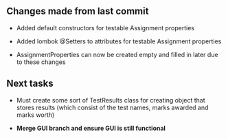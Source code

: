 ## Changes made from last commit

- Added default constructors for testable Assignment properties

- Added lombok @Setters to attributes for testable Assignment properties

- AssignmentProperties can now be created empty and filled in later due to these changes


## Next tasks

- Must create some sort of TestResults class for creating object that stores results (which consist of the test names, marks awarded and marks worth)

- **Merge GUI branch and ensure GUI is still functional**

